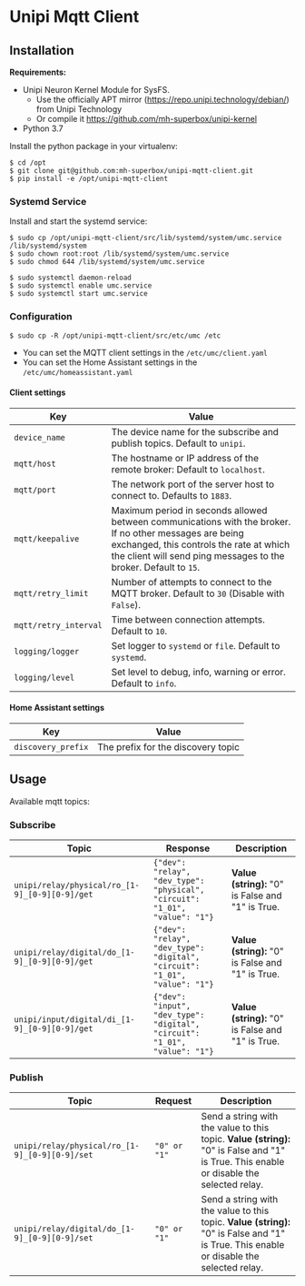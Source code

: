 # Unipi Mqtt Client

## Installation

**Requirements:**

* Unipi Neuron Kernel Module for SysFS. 
  * Use the officially APT mirror (https://repo.unipi.technology/debian/) from Unipi Technology 
  * Or compile it https://github.com/mh-superbox/unipi-kernel
* Python 3.7

Install the python package in your virtualenv:

```shell
$ cd /opt
$ git clone git@github.com:mh-superbox/unipi-mqtt-client.git
$ pip install -e /opt/unipi-mqtt-client
```

### Systemd Service

Install and start the systemd service:

```shell
$ sudo cp /opt/unipi-mqtt-client/src/lib/systemd/system/umc.service /lib/systemd/system
$ sudo chown root:root /lib/systemd/system/umc.service
$ sudo chmod 644 /lib/systemd/system/umc.service

$ sudo systemctl daemon-reload
$ sudo systemctl enable umc.service
$ sudo systemctl start umc.service
```

### Configuration

```shell
$ sudo cp -R /opt/unipi-mqtt-client/src/etc/umc /etc
```

* You can set the MQTT client settings in the `/etc/umc/client.yaml`
* You can set the Home Assistant settings in the `/etc/umc/homeassistant.yaml`

#### Client settings

Key | Value
------ | ------
`device_name` | The device name for the subscribe and publish topics. Default to `unipi`.
`mqtt/host` | The hostname or IP address of the remote broker: Default to `localhost`.
`mqtt/port` | The network port of the server host to connect to. Defaults to `1883`.
`mqtt/keepalive` | Maximum period in seconds allowed between communications with the broker. If no other messages are being exchanged, this controls the rate at which the client will send ping messages to the broker. Default to `15`.
`mqtt/retry_limit` | Number of attempts to connect to the MQTT broker. Default to `30` (Disable with `False`).
`mqtt/retry_interval` | Time between connection attempts. Default to `10`.
`logging/logger` | Set logger to `systemd` or `file`. Default to `systemd`.
`logging/level` | Set level to debug, info, warning or error. Default to `info`.

#### Home Assistant settings

Key | Value
------ | ------
`discovery_prefix` | The prefix for the discovery topic

## Usage

Available mqtt topics:

### Subscribe

Topic | Response | Description
------ | ------ | ------
`unipi/relay/physical/ro_[1-9]_[0-9][0-9]/get` | `{"dev": "relay", "dev_type": "physical", "circuit": "1_01", "value": "1"}` | **Value (string):** "0" is False and "1" is True. 
`unipi/relay/digital/do_[1-9]_[0-9][0-9]/get` | `{"dev": "relay", "dev_type": "digital", "circuit": "1_01", "value": "1"}` | **Value (string):** "0" is False and "1" is True. 
`unipi/input/digital/di_[1-9]_[0-9][0-9]/get` | `{"dev": "input", "dev_type": "digital", "circuit": "1_01", "value": "1"}` | **Value (string):** "0" is False and "1" is True. 

### Publish

Topic | Request | Description
------ | ------ | ------
`unipi/relay/physical/ro_[1-9]_[0-9][0-9]/set` | `"0" or "1"` | Send a string with the value to this topic. **Value (string):** "0" is False and "1" is True. This enable or disable the selected relay.
`unipi/relay/digital/do_[1-9]_[0-9][0-9]/set` | `"0" or "1"` | Send a string with the value to this topic. **Value (string):** "0" is False and "1" is True. This enable or disable the selected relay.
